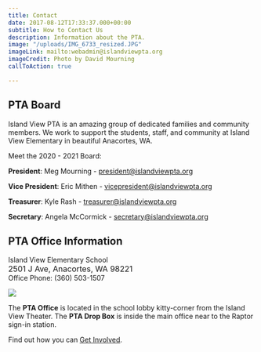 ```yaml
---
title: Contact
date: 2017-08-12T17:33:37.000+00:00
subtitle: How to Contact Us
description: Information about the PTA.
image: "/uploads/IMG_6733_resized.JPG"
imageLink: mailto:webadmin@islandviewpta.org
imageCredit: Photo by David Mourning
callToAction: true

---
```

## PTA Board

Island View PTA is an amazing group of dedicated families and community members. We work to support the students, staff, and community at Island View Elementary in beautiful Anacortes, WA.

Meet the 2020 - 2021 Board:

**President**: Meg Mourning - 
[president@islandviewpta.org](mailto:president@islandviewpta.org)

**Vice President**: Eric Mithen - 
[vicepresident@islandviewpta.org](mailto:vicepresident@islandviewpta.org)

**Treasurer**: Kyle Rash - 
[treasurer@islandviewpta.org](mailto:treasurer@islandviewpta.org)

**Secretary**: Angela McCormick - 
[secretary@islandviewpta.org](mailto:secretary@islandviewpta.org)

## PTA Office Information

Island View Elementary School  
<span style="font-size: 1rem;">2501 J Ave, Anacortes, WA 98221</span>  
Office Phone: (360) 503-1507  

<img src="/uploads/20170828_160219.jpg" class=" forestry--none" style="float: none;">

The **PTA Office** is located in the school lobby kitty-corner from the Island View Theater. The **PTA Drop Box** is inside the main office near to the Raptor sign-in station.

Find out how you can [Get Involved](/get-involved/).
